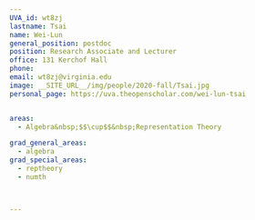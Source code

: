 ```yaml
---
UVA_id: wt8zj
lastname: Tsai
name: Wei-Lun
general_position: postdoc
position: Research Associate and Lecturer
office: 131 Kerchof Hall
phone:
email: wt8zj@virginia.edu
image: __SITE_URL__/img/people/2020-fall/Tsai.jpg
personal_page: https://uva.theopenscholar.com/wei-lun-tsai


areas:
  - Algebra&nbsp;$$\cup$$&nbsp;Representation Theory

grad_general_areas:
  - algebra
grad_special_areas:
  - reptheory
  - numth



---
```

